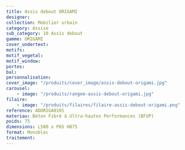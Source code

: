 ```yaml
---
title: Assis debout ORIGAMI
designer:
collection: Mobilier urbain
category: Assise
sub_category: 10 Assis debout
gamme: ORIGAMI
cover_undertext:
motifs:
motif_vegetal:
motif_window:
portes:
bal:
personnalisation:
cover_image: "/produits/cover_image/assis-debout-origami.jpg"
carousel:
    - image: "/produits/rangee-assis-debout-origami.jpg"
filaire:
    - image: "/produits/filaires/filaire-assis-debout-origami.png"
reference: ADORIGA0101
materiau: Béton Fibré à Ultra-hautes Performances (BFUP)
poids: 75
dimensions: L500 x P65 H875
format: Monobloc
traitement:
---
```


